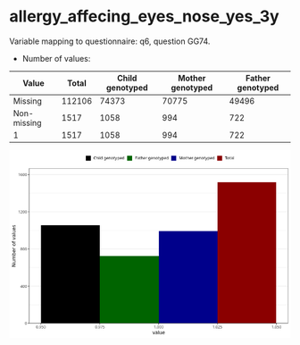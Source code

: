 # allergy_affecing_eyes_nose_yes_3y
Variable mapping to questionnaire: q6, question GG74.
- Number of values:

| Value | Total | Child genotyped | Mother genotyped | Father genotyped |
| ----- | ----- | --------------- | ---------------- | ---------------- |
| Missing | 112106 | 74373 | 70775 | 49496 |
| Non-missing | 1517 | 1058 | 994 | 722 |
| 1 | 1517 | 1058 | 994 | 722 |



![](allergy_affecing_eyes_nose_yes_3y_n.png)



